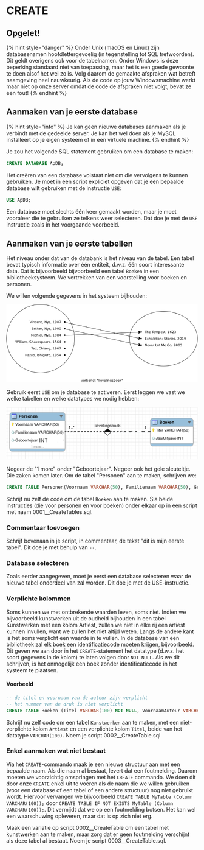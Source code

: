 # CREATE

## Opgelet!

{% hint style="danger" %}
Onder Unix \(macOS en Linux\) zijn databasenamen hoofdlettergevoelig \(in tegenstelling tot SQL trefwoorden\). Dit geldt overigens ook voor de tabelnamen. Onder Windows is deze beperking standaard niet van toepassing, maar het is een goede gewoonte te doen alsof het wel zo is. Volg daarom de gemaakte afspraken wat betreft naamgeving heel nauwkeurig. Als de code op jouw Windowsmachine werkt maar niet op onze server omdat de code de afspraken niet volgt, bevat ze een fout!
{% endhint %}

## Aanmaken van je eerste database

{% hint style="info" %}
Je kan geen nieuwe databases aanmaken als je verbindt met de gedeelde server. Je kan het wel doen als je MySQL installeert op je eigen systeem of in een virtuele machine.
{% endhint %}

Je zou het volgende SQL statement gebruiken om een database te maken:

```sql
CREATE DATABASE ApDB;
```

Het creëren van een database volstaat niet om die vervolgens te kunnen gebruiken. Je moet in een script expliciet opgeven dat je een bepaalde database wilt gebruiken met de instructie `USE`:

```sql
USE ApDB;
```

Een database moet slechts één keer gemaakt worden, maar je moet vooraleer die te gebruiken ze telkens weer selecteren. Dat doe je met de `USE` instructie zoals in het voorgaande voorbeeld.

## Aanmaken van je eerste tabellen

Het niveau onder dat van de databank is het niveau van de tabel. Een tabel bevat typisch informatie over één entiteit, d.w.z. één soort interessante data. Dat is bijvoorbeeld bijvoorbeeld een tabel `Boeken` in een bibliotheeksysteem. We vertrekken van een voorstelling voor boeken en personen.

We willen volgende gegevens in het systeem bijhouden:

![](../../../.gitbook/assets/lievelingsboek.png)

Gebruik eerst `USE` om je database te activeren. Eerst leggen we vast we welke tabellen en welke datatypes we nodig hebben:

![](../../../.gitbook/assets/eerste-erd.png)

Negeer de "1 more" onder "Geboortejaar". Negeer ook het gele sleuteltje. Die zaken komen later. Om de tabel "Personen" aan te maken, schrijven we:

```sql
CREATE TABLE Personen(Voornaam VARCHAR(50), Familienaam VARCHAR(50), Geboortejaar INT);
```

Schrijf nu zelf de code om de tabel `Boeken` aan te maken. Sla beide instructies \(die voor personen en voor boeken\) onder elkaar op in een script met naam 0001\_\_CreateTables.sql.

### Commentaar toevoegen

Schrijf bovenaan in je script, in commentaar, de tekst "dit is mijn eerste tabel". Dit doe je met behulp van `--`.

### Database selecteren

Zoals eerder aangegeven, moet je eerst een database selecteren waar de nieuwe tabel onderdeel van zal worden. Dit doe je met de USE-instructie.

### Verplichte kolommen

Soms kunnen we met ontbrekende waarden leven, soms niet. Indien we bijvoorbeeld kunstwerken uit de oudheid bijhouden in een tabel Kunstwerken met een kolom Artiest, zullen we niet in elke rij een artiest kunnen invullen, want we zullen het niet altijd weten. Langs de andere kant is het soms verplicht een waarde in te vullen. In de database van een bibliotheek zal elk boek een identificatiecode moeten krijgen, bijvoorbeeld. Dit geven we aan door in het `CREATE`-statement het datatype \(d.w.z. het soort gegevens in de kolom\) te laten volgen door `NOT NULL`. Als we dit schrijven, is het onmogelijk een boek zonder identificatiecode in het systeem te plaatsen.

#### Voorbeeld

```sql
-- de titel en voornaam van de auteur zijn verplicht
-- het nummer van de druk is niet verplicht
CREATE TABLE Boeken (Titel VARCHAR(100) NOT NULL, VoornaamAuteur VARCHAR(100) NOT NULL, Druk TINYINT UNSIGNED);
```

Schrijf nu zelf code om een tabel `Kunstwerken` aan te maken, met een niet-verplichte kolom `Artiest` en een verplichte kolom `Titel`, beide van het datatype `VARCHAR(100)`. Noem je script 0002\_\_CreateTable.sql

### Enkel aanmaken wat niet bestaat

Via het `CREATE`-commando maak je een nieuwe structuur aan met een bepaalde naam. Als die naam al bestaat, levert dat een foutmelding. Daarom moeten we voorzichtig omspringen met het `CREATE` commando. We doen dit door onze `CREATE` enkel uit te voeren als de naam die we willen gebruiken \(voor een database of een tabel of een andere structuur\) nog niet gebruikt wordt. Hiervoor vervangen we bijvoorbeeld `CREATE TABLE MyTable (Column VARCHAR(100));` door `CREATE TABLE IF NOT EXISTS MyTable (Column VARCHAR(100));`. Dit vermijdt dat we op een foutmelding botsen. Het kan wel een waarschuwing opleveren, maar dat is op zich niet erg.

Maak een variatie op script 0002\_\_CreateTable om een tabel met kunstwerken aan te maken, maar zorg dat er geen foutmelding verschijnt als deze tabel al bestaat. Noem je script 0003\_\_CreateTable.sql.

